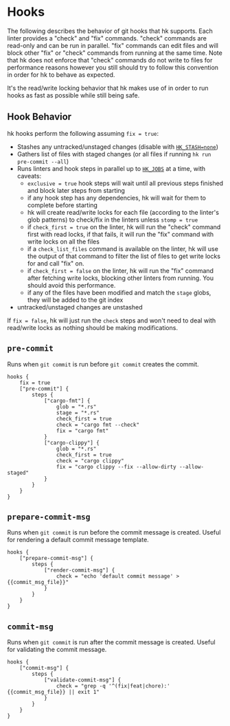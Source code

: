 # Hooks

The following describes the behavior of git hooks that hk supports. Each linter provides a "check" and "fix" commands. "check" commands are read-only and can be run in parallel. "fix" commands can edit files and will block other "fix" or "check" commands from running at the same time. Note that hk does not enforce that "check" commands do not write to files for performance reasons however you still should try to follow this convention in order for hk to behave as expected.

It's the read/write locking behavior that hk makes use of in order to run hooks as fast as possible while still being safe.

## Hook Behavior

hk hooks perform the following assuming `fix = true`:

* Stashes any untracked/unstaged changes (disable with [`HK_STASH=none`](/configuration#hk-stash))
* Gathers list of files with staged changes (or all files if running `hk run pre-commit --all`)
* Runs linters and hook steps in parallel up to [`HK_JOBS`](/configuration#hk-jobs) at a time, with caveats:
  * `exclusive = true` hook steps will wait until all previous steps finished and block later steps from starting
  * if any hook step has any dependencies, hk will wait for them to complete before starting
  * hk will create read/write locks for each file (according to the linter's glob patterns) to check/fix in the linters unless `stomp = true`
  * if `check_first = true` on the linter, hk will run the "check" command first with read locks, if that fails, it will run the "fix" command with write locks on all the files
  * if a `check_list_files` command is available on the linter, hk will use the output of that command to filter the list of files to get write locks for and call "fix" on.
  * if `check_first = false` on the linter, hk will run the "fix" command after fetching write locks, blocking other linters from running. You
    should avoid this performance.
  * if any of the files have been modified and match the `stage` globs, they will be added to the git index
* untracked/unstaged changes are unstashed

If `fix = false`, hk will just run the `check` steps and won't need to deal with read/write locks as nothing should be making modifications.

## `pre-commit`

Runs when `git commit` is run before `git commit` creates the commit.

```pkl
hooks {
    fix = true
    ["pre-commit"] {
        steps {
            ["cargo-fmt"] {
                glob = "*.rs"
                stage = "*.rs"
                check_first = true
                check = "cargo fmt --check"
                fix = "cargo fmt"
            }
            ["cargo-clippy"] {
                glob = "*.rs"
                check_first = true
                check = "cargo clippy"
                fix = "cargo clippy --fix --allow-dirty --allow-staged"
            }
        }
    }
}
```

## `prepare-commit-msg`

Runs when `git commit` is run before the commit message is created. Useful for rendering a default commit message template.

```pkl
hooks {
    ["prepare-commit-msg"] {
        steps {
            ["render-commit-msg"] {
                check = "echo 'default commit message' > {{commit_msg_file}}"
            }
        }
    }
}

```

## `commit-msg`

Runs when `git commit` is run after the commit message is created. Useful for validating the commit message.

```pkl
hooks {
    ["commit-msg"] {
        steps {
            ["validate-commit-msg"] {
                check = "grep -q '^(fix|feat|chore):' {{commit_msg_file}} || exit 1"
            }
        }
    }
}
```
